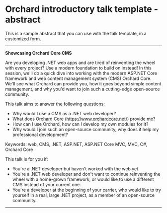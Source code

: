 ﻿# Orchard introductory talk template - abstract

This is a sample abstract that you can use with the talk template, in a customized form.

---

**Showcasing Orchard Core CMS**

Are you developing .NET web apps and are tired of reinventing the wheel with every project? Use a modern foundation to build on instead! In this session, we'll do a quick dive into working with the modern ASP.NET Core framework and web content management system (CMS) Orchard Core. We'll see what Orchard can provide you, how it goes beyond simple content management, and why you'd want to join such a cutting-edge open-source community.

This talk aims to answer the following questions:

- Why would I use a CMS as a .NET web developer?
- What does Orchard Core (https://www.orchardcore.net/) provide me?
- How can I use Orchard, how can I develop my own modules for it?
- Why would I join such an open-source community, why does it help my professional development?

Keywords: web, CMS, .NET, ASP.NET, ASP.NET Core MVC, MVC, C#, Orchard Core

This talk is for you if:

- You're a .NET developer but haven't worked with the web yet.
- You're a .NET web developer and don't want to continue reinventing the wheel with a home-grown framework, or would like to use a different CMS instead of your current one.
- You're a developer at the beginning of your carrier, who would like to try yourself in a real, large .NET project, as a member of an open-source community.

---
